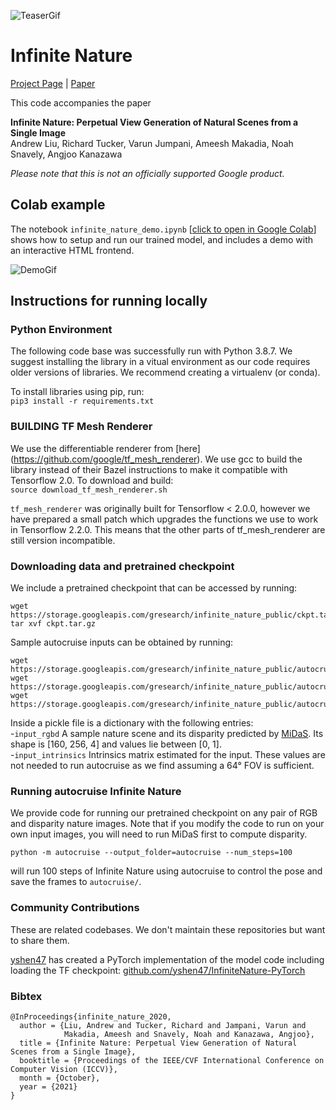 ![TeaserGif](https://infinite-nature.github.io/teaser.gif)

# Infinite Nature
[Project Page](https://infinite-nature.github.io/) |
[Paper](https://arxiv.org/abs/2012.09855)

This code accompanies the paper

**Infinite Nature: Perpetual View Generation of Natural Scenes from a Single Image** \
Andrew Liu, Richard Tucker, Varun Jumpani, Ameesh Makadia,
Noah Snavely, Angjoo Kanazawa

*Please note that this is not an officially supported Google product.*


## Colab example
The notebook `infinite_nature_demo.ipynb`
[[click to open in Google Colab](https://colab.research.google.com/github/google-research/google-research/blob/master/infinite_nature/infinite_nature_demo.ipynb)]
shows how to setup and run our trained model, and includes a demo
with an interactive HTML frontend.

![DemoGif](https://infinite-nature.github.io/demo_4x.gif)

## Instructions for running locally
### Python Environment

The following code base was successfully run with Python 3.8.7. We suggest
installing the library in a vitual environment as our code requires older
versions of libraries. We recommend creating a virtualenv (or conda).

To install libraries using pip, run: \
`pip3 install -r requirements.txt`

### BUILDING TF Mesh Renderer

We use the differentiable renderer from [here]
(https://github.com/google/tf_mesh_renderer). We use gcc to build
the library instead of their Bazel instructions to make it compatible with
Tensorflow 2.0. To download and build:\
`source download_tf_mesh_renderer.sh`

`tf_mesh_renderer` was originally built for Tensorflow \< 2.0.0, however we have
prepared a small patch which upgrades the functions we use to work in
Tensorflow 2.2.0. This means that the other parts of tf_mesh_renderer are still
version incompatible.

### Downloading data and pretrained checkpoint
We include a pretrained checkpoint that can be accessed by running:

```
wget https://storage.googleapis.com/gresearch/infinite_nature_public/ckpt.tar.gz
tar xvf ckpt.tar.gz
```

Sample autocruise inputs can be obtained by running:

```
wget https://storage.googleapis.com/gresearch/infinite_nature_public/autocruise_input1.pkl
wget https://storage.googleapis.com/gresearch/infinite_nature_public/autocruise_input2.pkl
wget https://storage.googleapis.com/gresearch/infinite_nature_public/autocruise_input3.pkl
```

Inside a pickle file is a dictionary with the following entries:\
-`input_rgbd` A sample nature scene and its disparity predicted by
[MiDaS](https://github.com/intel-isl/MiDaS). Its shape is [160, 256, 4] and
values lie between [0, 1].\
-`input_intrinsics` Intrinsics matrix estimated for the input. These values are
not needed to run autocruise as we find assuming a 64&deg;  FOV is sufficient.

### Running autocruise Infinite Nature
We provide code for running our pretrained checkpoint on any pair of
RGB and disparity nature images. Note that if you modify the code to run on your own input images, you will need to run MiDaS first to compute disparity.

`python -m autocruise --output_folder=autocruise --num_steps=100`

will run 100 steps of Infinite Nature using autocruise to control the pose and save the frames to `autocruise/`.

### Community Contributions

These are related codebases. We don't maintain these repositories but want to share them.

[yshen47](https://github.com/yshen47) has created a PyTorch implementation of the model code including loading the TF checkpoint: [github.com/yshen47/InfiniteNature-PyTorch](https://github.com/yshen47/InfiniteNature-PyTorch)

### Bibtex
```
@InProceedings{infinite_nature_2020,
  author = {Liu, Andrew and Tucker, Richard and Jampani, Varun and
            Makadia, Ameesh and Snavely, Noah and Kanazawa, Angjoo},
  title = {Infinite Nature: Perpetual View Generation of Natural Scenes from a Single Image},
  booktitle = {Proceedings of the IEEE/CVF International Conference on Computer Vision (ICCV)},
  month = {October},
  year = {2021}
}
```
